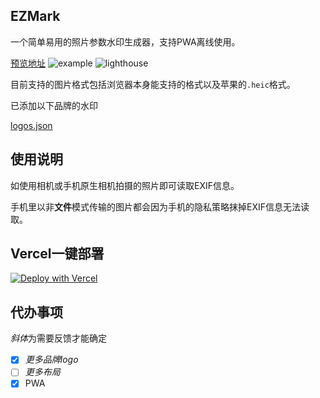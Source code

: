 ## EZMark

一个简单易用的照片参数水印生成器，支持PWA离线使用。

[预览地址](https://ezmark.lavac.cc/)
![example](https://i.imgur.com/4tsHcCF.png)
![lighthouse](https://i.imgur.com/zZqndhW.png)

目前支持的图片格式包括浏览器本身能支持的格式以及苹果的`.heic`格式。

已添加以下品牌的水印

[logos.json](src/components/Watermark/logos.json)

## 使用说明

如使用相机或手机原生相机拍摄的照片即可读取EXIF信息。

手机里以非**文件**模式传输的图片都会因为手机的隐私策略抹掉EXIF信息无法读取。
## Vercel一键部署

[![Deploy with Vercel](https://vercel.com/button)](https://vercel.com/new/clone?repository-url=https%3A%2F%2Fgithub.com%2FLavaCxx%2FEZMark)

## 代办事项

*斜体*为需要反馈才能确定

- [x] _更多品牌logo_
- [ ] _更多布局_
- [x] PWA
